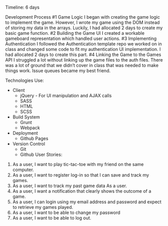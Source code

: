 Timeline: 6 days

Development Process
#1 Game Logic
I began with creating the game logic to implement the game. However, I wrote my game using the DOM instead of storing my data in the arrays. Luckily, I had allocated 2 days to create my basic game function.
#2 Building the Game UI
I created a workable gameboard representation which handled user actions.
#3 Implementing Authentication
I followed the Authentication template repo we worked on in class and changed some code to fit my authentication UI implementation. I had allocated 2 days to create this part.
#4 Linking the Game to the Games API
I struggled a lot without linking up the game files to the auth files. There was a lot of ground that we didn’t cover in class that was needed to make things work. Issue queues became my best friend.

Technologies Use:
* Client
    * jQuery - For UI manipulation and AJAX calls
    * SASS
    * HTML
    * SCSS
* Build System
    * Grunt
    * Webpack
* Deployment
    * Github Pages
* Version Control
    * Git
    * Github
User Stories:

1. As a user, I want to play tic-tac-toe with my friend on the same computer.
2. As a user, I want to register log-in so that I can save and track my games.
3. As a user, I want to track my past game data As a user.
4. As a user, I want a notification that clearly shows the outcome of a game.
5. As a user, I can login using my email address and password and expect to retrieve my games played.
6. As a user, I want to be able to change my password
7. As a user, I want to be able to log out.
